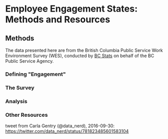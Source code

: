 # Employee Engagement States: Methods and Resources

## Methods

The data presented here are from the British Columbia Public Service Work Environment Survey (WES), conducted by [BC Stats](www.bcstats.gov.bc.ca) on behalf of the BC Public Service Agency. 

### Defining "Engagement"

### The Survey

### Analysis 


### Other Resources

tweet from Carla Gentry (@data_nerd), 2016-09-30:  https://twitter.com/data_nerd/status/781823485601583104
